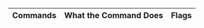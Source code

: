 |      Commands             |           What the Command Does                  |                            Flags                           |
|---------------------------|--------------------------------------------------|------------------------------------------------------------|
